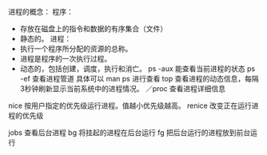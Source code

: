 进程的概念：
程序：
*   存放在磁盘上的指令和数据的有序集合（文件）
*   静态的。
进程：
*   执行一个程序所分配的资源的总称。
*   进程是程序的一次执行过程。
*   动态的，包括创建，调度，执行和消亡。
ps -aux 能查看当前进程的状态
ps -ef  查看进程管道
具体可以 man ps 进行查看
top 查看进程的动态信息，每隔3秒钟刷新显示当前系统中的进程情况。
／proc 查看进程详细信息

nice 按用户指定的优先级运行进程。值越小优先级越高。
renice 改变正在运行进程的优先级

jobs  查看后台进程
bg  将挂起的进程在后台运行
fg  把后台运行的进程放到前台运行
